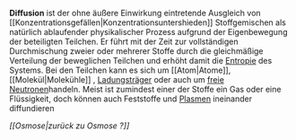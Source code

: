 **Diffusion** ist der ohne äußere Einwirkung eintretende Ausgleich von [[Konzentrationsgefällen|Konzentrationsuntershieden]] Stoffgemischen als natürlich ablaufender physikalischer Prozess aufgrund der Eigenbewegung der beteiligten Teilchen. Er führt mit der Zeit zur vollständigen Durchmischung zweier oder mehrerer Stoffe durch die gleichmäßige Verteilung der beweglichen Teilchen und erhöht damit die [Entropie](https://de.wikipedia.org/wiki/Entropie "Entropie") des Systems. Bei den Teilchen kann es sich um [[Atom|Atome]], [[Molekül|Molekühle]] , [Ladungsträger](https://de.wikipedia.org/wiki/Ladungstr%C3%A4ger_(Physik) "Ladungsträger (Physik)") oder auch um [freie Neutronen](https://de.wikipedia.org/wiki/Freies_Neutron "Freies Neutron")handeln. Meist ist zumindest einer der Stoffe ein Gas oder eine Flüssigkeit, doch können auch Feststoffe und [Plasmen](https://de.wikipedia.org/wiki/Plasma_(Physik) "Plasma (Physik)") ineinander diffundieren

*[[Osmose|zurück zu Osmose ?]]*